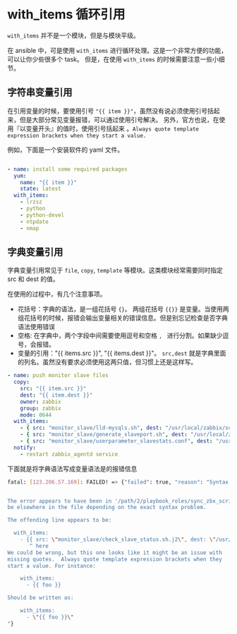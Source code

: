 # with_items 循环引用 

`with_items` 并不是一个模块，但是与模块平级。

在 ansible 中，可是使用 `with_items` 进行循环处理。这是一个非常方便的功能，可以让你少些很多个 task。
但是，在使用 `with_items` 的时候需要注意一些小细节。

## 字符串变量引用

在引用变量的时候，要使用引号 `"{{ item }}"`，虽然没有说必须使用引号括起来，但是大部分常见变量报错，可以通过使用引号解决。  另外，官方也说，在使用『以变量开头』的值时，使用引号括起来 。`Always quote template expression brackets when they start a value.`

例如，下面是一个安装软件的 yaml 文件。

```yaml

- name: install some required packages 
  yum: 
    name: "{{ item }}"
    state: latest
  with_items:
    - lrzsz
    - python
    - python-devel
    - ntpdate
    - nmap

```


## 字典变量引用

字典变量引用常见于 `file`, `copy`, `template` 等模块。这类模块经常需要同时指定 src 和 dest 的值。

在使用的过程中，有几个注意事项。

+ 花括号：字典的语法，是一组花括号 `{}`。 两组花括号 `{{}}` 是变量。当使用两组花括号的时候，报错会输出变量相关的错误信息。但是别忘记检查是否字典语法使用错误
+ 空格: 在字典中，两个字段中间需要使用逗号和空格 `, ` 进行分割。如果缺少逗号，会报错。
+ 变量的引用："{{ items.src }}", "{{ items.dest }}"。 `src,dest` 就是字典里面的列名。虽然没有要求必须使用这两只值，但习惯上还是这样写。

```yaml
- name: push monitor slave files
  copy:
    src: "{{ item.src }}"
    dest: "{{ item.dest }}"
    owner: zabbix
    group: zabbix
    mode: 0644
  with_items:
    - { src: "monitor_slave/lld-mysqls.sh", dest: "/usr/local/zabbix/scripts/lld-mysqls.sh" }
    - { src: "monitor_slave/generate_slaveport.sh", dest: "/usr/local/zabbix/scripts/generate_slaveport.sh" }
    - { src: "monitor_slave/userparameter_slavestats.conf", dest: "/usr/local/zabbix/etc/zabbix_agentd.conf.d/userparameter_slavestats.conf" }
  notify: 
    - restart zabbix_agentd service
```

下面就是将字典语法写成变量语法是的报错信息

```bash
fatal: [123.206.57.169]: FAILED! => {"failed": true, "reason": "Syntax Error while loading YAML.


The error appears to have been in '/path/2/playbook_roles/sync_zbx_scripts/tasks/mysql_slave_monitor.yaml': line 16, column 8, but may
be elsewhere in the file depending on the exact syntax problem.

The offending line appears to be:

  with_items:
    - {{ src: \"monitor_slave/check_slave_status.sh.j2\", dest: \"/usr/local/zabbix/scripts/check_slave_status.sh\" }}
       ^ here
We could be wrong, but this one looks like it might be an issue with
missing quotes.  Always quote template expression brackets when they
start a value. For instance:

    with_items:
      - {{ foo }}

Should be written as:

    with_items:
      - \"{{ foo }}\"
"}
```
